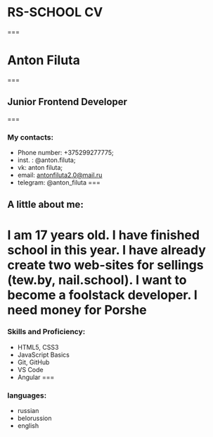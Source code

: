# RS-SCHOOL CV
===
# Anton Filuta
===
## Junior Frontend Developer
===
### My contacts: 
* Phone number: +375299277775;
* inst. : @anton.filuta;
* vk: anton filuta;
* email: antonfiluta2.0@mail.ru
* telegram: @anton_filuta
===
## A little about me: 
I am 17 years old. I have finished school in this year. I have already create two web-sites for sellings (tew.by, nail.school). I want to become a foolstack developer. I need money for Porshe
===
### Skills and Proficiency: 
* HTML5, CSS3
* JavaScript Basics
* Git, GitHub
* VS Code
* Angular
===
### languages: 
* russian
* belorussion
* english

